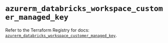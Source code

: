 # `azurerm_databricks_workspace_customer_managed_key`

Refer to the Terraform Registry for docs: [`azurerm_databricks_workspace_customer_managed_key`](https://registry.terraform.io/providers/hashicorp/azurerm/3.87.0/docs/resources/databricks_workspace_customer_managed_key).

